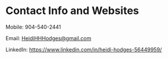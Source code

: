 # Contact Info and Websites

Mobile: 904-540-2441

Email: HeidiHHHodges@gmail.com

LinkedIn: https://www.linkedin.com/in/heidi-hodges-56449959/
